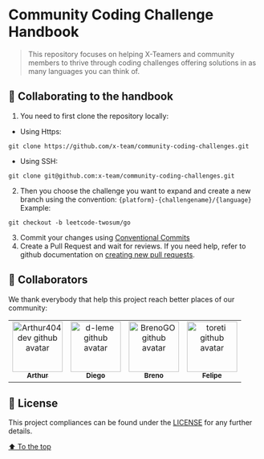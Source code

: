 # Community Coding Challenge Handbook

> This repository focuses on helping X-Teamers and community members to thrive through coding challenges offering solutions in as many languages you can think of.
>

## 🚀 Collaborating to the handbook

1. You need to first clone the repository locally:

- Using Https:
```
git clone https://github.com/x-team/community-coding-challenges.git
```
- Using SSH:
```
git clone git@github.com:x-team/community-coding-challenges.git
```
2. Then you choose the challenge you want to expand and create a new branch using the convention: `{platform}-{challengename}/{language}`
Example:
```
git checkout -b leetcode-twosum/go
```
3. Commit your changes using [Conventional Commits](https://www.conventionalcommits.org/en/v1.0.0/)
4. Create a Pull Request and wait for reviews. If you need help, refer to github documentation on [creating new pull requests](https://help.github.com/en/github/collaborating-with-issues-and-pull-requests/creating-a-pull-request).

## 🤝 Collaborators

We thank everybody that help this project reach better places of our community:

<table>
  <tr>
    <!-- Collaborator -->
    <td align="center">
      <a href="https://github.com/arthur404dev">
        <img src="https://github.com/arthur404dev.png" width="100px;" alt="Arthur404dev github avatar"/><br>
        <sub>
          <b>Arthur</b>
        </sub>
      </a>
    </td>
    <!-- . -->
    <!-- Collaborator -->
    <td align="center">
      <a href="https://github.com/d-leme">
        <img src="https://github.com/d-leme.png" width="100px;" alt="d-leme github avatar"/><br>
        <sub>
          <b>Diego</b>
        </sub>
      </a>
    </td>
    <!-- . -->
    <!-- Collaborator -->
    <td align="center">
      <a href="https://github.com/BrenoGO">
        <img src="https://github.com/BrenoGO.png" width="100px;" alt="BrenoGO github avatar"/><br>
        <sub>
          <b>Breno</b>
        </sub>
      </a>
    </td>
    <!-- . -->
    <!-- Collaborator -->
    <td align="center">
      <a href="https://github.com/toreti">
        <img src="https://github.com/toreti.png" width="100px;" alt="toreti github avatar"/><br>
        <sub>
          <b>Felipe</b>
        </sub>
      </a>
    </td>
    <!-- . -->
  </tr>
</table>

## 📝 License

This project compliances can be found under the [LICENSE](LICENSE) for any further details.

[⬆ To the top](#community-coding-challenges)<br>
